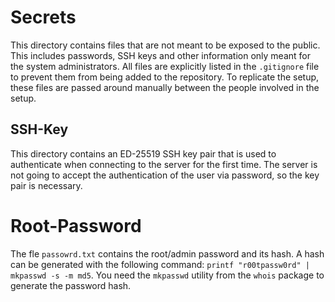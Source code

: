 # Secrets

This directory contains files that are not meant to be exposed to the public.
This includes passwords, SSH keys and other information only meant for the system administrators.
All files are explicitly listed in the `.gitignore` file to prevent them from being added to the repository.
To replicate the setup, these files are passed around manually between the people involved in the setup.

## SSH-Key

This directory contains an ED-25519 SSH key pair that is used to authenticate when connecting to the server for the first time.
The server is not going to accept the authentication of the user via password, so the key pair is necessary.

# Root-Password

The fle `passowrd.txt` contains the root/admin password and its hash.
A hash can be generated with the following command: `printf "r00tpassw0rd" | mkpasswd -s -m md5`.
You need the `mkpasswd` utility from the `whois` package to generate the password hash.
